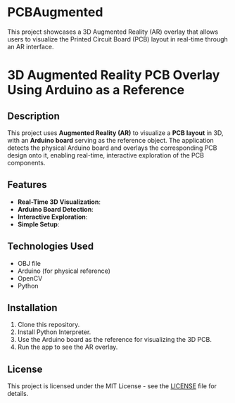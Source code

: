 # PCBAugmented
This project showcases a 3D Augmented Reality (AR) overlay that allows users to visualize the Printed Circuit Board (PCB) layout in real-time through an AR interface.

# 3D Augmented Reality PCB Overlay Using Arduino as a Reference

## Description
This project uses **Augmented Reality (AR)** to visualize a **PCB layout** in 3D, with an **Arduino board** serving as the reference object. The application detects the physical Arduino board and overlays the corresponding PCB design onto it, enabling real-time, interactive exploration of the PCB components.

## Features
- **Real-Time 3D Visualization**: 
- **Arduino Board Detection**: 
- **Interactive Exploration**:
- **Simple Setup**:

## Technologies Used
- OBJ file
- Arduino (for physical reference)
- OpenCV
- Python

## Installation
1. Clone this repository.
3. Install Python Interpreter.
4. Use the Arduino board as the reference for visualizing the 3D PCB.
5. Run the app to see the AR overlay.

## License
This project is licensed under the MIT License - see the [LICENSE](LICENSE) file for details.

